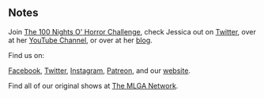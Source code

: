 ## Notes

Join [The 100 Nights O' Horror Challenge](https://www.facebook.com/groups/100nightsohorrorchallenge), check Jessica out on [Twitter](https://twitter.com/LibtKitWitch), over at her [YouTube Channel](https://www.youtube.com/c/JessicaGreenLibertarianKitchenWitch), or over at her [blog](https://libertariankitchenwitch.wordpress.com/).

Find us on:

[Facebook](https://facebook.com/thisismlga), [Twitter](https://twitter.com/thisismlga), [Instagram](https://instagram.com/thisismlga), [Patreon](https://www.patreon.com/ThisIsMLGA), and our [website](https://thisismlga.com).

Find all of our original shows at [The MLGA Network](https://mlganetwork.com).

